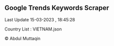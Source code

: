 

## Google Trends Keywords Scraper 
 
Last Update 15-03-2023 , 18:45:28

Country List :
VIETNAM.json



© Abdul Muttaqin 
